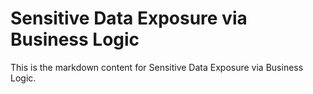 # Sensitive Data Exposure via Business Logic

This is the markdown content for Sensitive Data Exposure via Business Logic.
